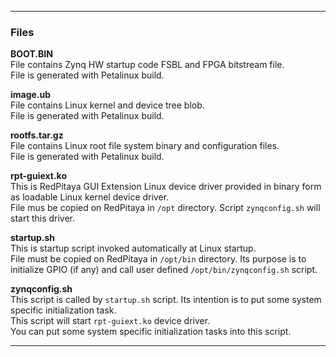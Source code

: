 
---
### Files  

**BOOT.BIN**  
File contains Zynq HW startup code FSBL and FPGA bitstream file.  
File is generated with Petalinux build.  

**image.ub**  
File contains Linux kernel and device tree blob.  
File is generated with Petalinux build.  

**rootfs.tar.gz**  
File contains Linux root file system binary and configuration files.  
File is generated with Petalinux build.  

**rpt-guiext.ko**  
This is RedPitaya GUI Extension Linux device driver provided in binary form as loadable Linux kernel device driver.  
File mus be copied on RedPitaya in ```/opt``` directory. Script ```zynqconfig.sh``` will start this driver.  

**startup.sh**  
This is startup script invoked automatically at Linux startup.  
File must be copied on RedPitaya in ```/opt/bin``` directory. Its purpose is to initialize GPIO (if any) and call user defined ```/opt/bin/zynqconfig.sh``` script.  

**zynqconfig.sh**  
This script is called by ```startup.sh``` script. Its intention is to put some system specific initialization task.  
This script will start ```rpt-guiext.ko``` device driver.  
You can put some system specific initialization tasks into this script.  

---

